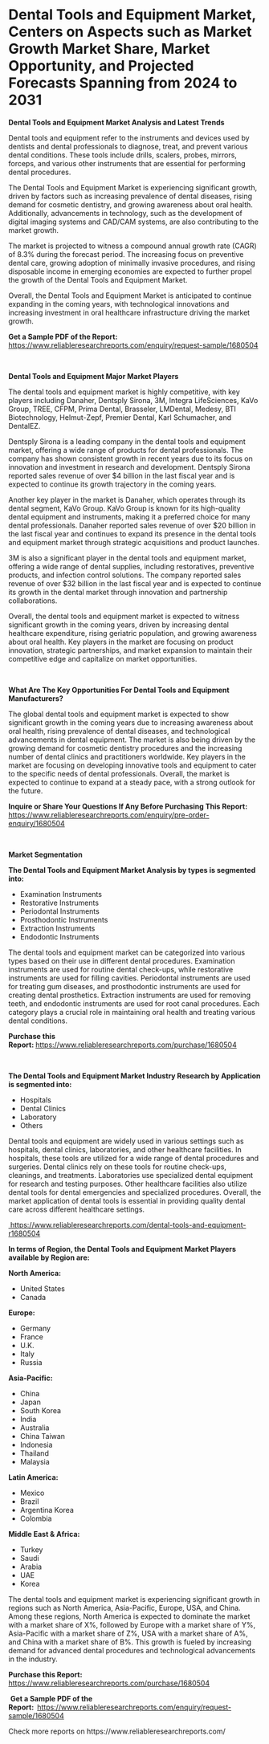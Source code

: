 <p><h1>Dental Tools and Equipment Market, Centers on Aspects such as Market Growth Market Share, Market Opportunity, and Projected Forecasts Spanning from 2024 to 2031</h1></p><p><strong>Dental Tools and Equipment Market Analysis and Latest Trends</strong></p>
<p><p>Dental tools and equipment refer to the instruments and devices used by dentists and dental professionals to diagnose, treat, and prevent various dental conditions. These tools include drills, scalers, probes, mirrors, forceps, and various other instruments that are essential for performing dental procedures.</p><p>The Dental Tools and Equipment Market is experiencing significant growth, driven by factors such as increasing prevalence of dental diseases, rising demand for cosmetic dentistry, and growing awareness about oral health. Additionally, advancements in technology, such as the development of digital imaging systems and CAD/CAM systems, are also contributing to the market growth.</p><p>The market is projected to witness a compound annual growth rate (CAGR) of 8.3% during the forecast period. The increasing focus on preventive dental care, growing adoption of minimally invasive procedures, and rising disposable income in emerging economies are expected to further propel the growth of the Dental Tools and Equipment Market.</p><p>Overall, the Dental Tools and Equipment Market is anticipated to continue expanding in the coming years, with technological innovations and increasing investment in oral healthcare infrastructure driving the market growth.</p></p>
<p><strong>Get a Sample PDF of the Report:&nbsp;</strong> <a href="https://www.reliableresearchreports.com/enquiry/request-sample/1680504">https://www.reliableresearchreports.com/enquiry/request-sample/1680504</a></p>
<p>&nbsp;</p>
<p><strong>Dental Tools and Equipment Major Market Players</strong></p>
<p><p>The dental tools and equipment market is highly competitive, with key players including Danaher, Dentsply Sirona, 3M, Integra LifeSciences, KaVo Group, TREE, CFPM, Prima Dental, Brasseler, LMDental, Medesy, BTI Biotechnology, Helmut-Zepf, Premier Dental, Karl Schumacher, and DentalEZ.</p><p>Dentsply Sirona is a leading company in the dental tools and equipment market, offering a wide range of products for dental professionals. The company has shown consistent growth in recent years due to its focus on innovation and investment in research and development. Dentsply Sirona reported sales revenue of over $4 billion in the last fiscal year and is expected to continue its growth trajectory in the coming years.</p><p>Another key player in the market is Danaher, which operates through its dental segment, KaVo Group. KaVo Group is known for its high-quality dental equipment and instruments, making it a preferred choice for many dental professionals. Danaher reported sales revenue of over $20 billion in the last fiscal year and continues to expand its presence in the dental tools and equipment market through strategic acquisitions and product launches.</p><p>3M is also a significant player in the dental tools and equipment market, offering a wide range of dental supplies, including restoratives, preventive products, and infection control solutions. The company reported sales revenue of over $32 billion in the last fiscal year and is expected to continue its growth in the dental market through innovation and partnership collaborations.</p><p>Overall, the dental tools and equipment market is expected to witness significant growth in the coming years, driven by increasing dental healthcare expenditure, rising geriatric population, and growing awareness about oral health. Key players in the market are focusing on product innovation, strategic partnerships, and market expansion to maintain their competitive edge and capitalize on market opportunities.</p></p>
<p>&nbsp;</p>
<p><strong>What Are The Key Opportunities For Dental Tools and Equipment Manufacturers?</strong></p>
<p><p>The global dental tools and equipment market is expected to show significant growth in the coming years due to increasing awareness about oral health, rising prevalence of dental diseases, and technological advancements in dental equipment. The market is also being driven by the growing demand for cosmetic dentistry procedures and the increasing number of dental clinics and practitioners worldwide. Key players in the market are focusing on developing innovative tools and equipment to cater to the specific needs of dental professionals. Overall, the market is expected to continue to expand at a steady pace, with a strong outlook for the future.</p></p>
<p><strong>Inquire or Share Your Questions If Any Before Purchasing This Report:</strong> <a href="https://www.reliableresearchreports.com/enquiry/pre-order-enquiry/1680504">https://www.reliableresearchreports.com/enquiry/pre-order-enquiry/1680504</a></p>
<p>&nbsp;</p>
<p><strong>Market Segmentation</strong></p>
<p><strong>The Dental Tools and Equipment Market Analysis by types is segmented into:</strong></p>
<p><ul><li>Examination Instruments</li><li>Restorative Instruments</li><li>Periodontal Instruments</li><li>Prosthodontic Instruments</li><li>Extraction Instruments</li><li>Endodontic Instruments</li></ul></p>
<p><p>The dental tools and equipment market can be categorized into various types based on their use in different dental procedures. Examination instruments are used for routine dental check-ups, while restorative instruments are used for filling cavities. Periodontal instruments are used for treating gum diseases, and prosthodontic instruments are used for creating dental prosthetics. Extraction instruments are used for removing teeth, and endodontic instruments are used for root canal procedures. Each category plays a crucial role in maintaining oral health and treating various dental conditions.</p></p>
<p><strong>Purchase this Report:&nbsp;</strong><a href="https://www.reliableresearchreports.com/purchase/1680504">https://www.reliableresearchreports.com/purchase/1680504</a></p>
<p>&nbsp;</p>
<p><strong>The Dental Tools and Equipment Market Industry Research by Application is segmented into:</strong></p>
<p><ul><li>Hospitals</li><li>Dental Clinics</li><li>Laboratory</li><li>Others</li></ul></p>
<p><p>Dental tools and equipment are widely used in various settings such as hospitals, dental clinics, laboratories, and other healthcare facilities. In hospitals, these tools are utilized for a wide range of dental procedures and surgeries. Dental clinics rely on these tools for routine check-ups, cleanings, and treatments. Laboratories use specialized dental equipment for research and testing purposes. Other healthcare facilities also utilize dental tools for dental emergencies and specialized procedures. Overall, the market application of dental tools is essential in providing quality dental care across different healthcare settings.</p></p>
<p><a href="https://www.reliableresearchreports.com/dental-tools-and-equipment-r1680504">&nbsp;https://www.reliableresearchreports.com/dental-tools-and-equipment-r1680504</a></p>
<p><strong>In terms of Region, the Dental Tools and Equipment Market Players available by Region are:</strong></p>
<p>
    <p> <strong> North America: </strong>
        <ul>
            <li>United States</li>
            <li>Canada</li>
        </ul>
        </p> 
    <p> <strong> Europe: </strong>
        <ul>
            <li>Germany</li>
            <li>France</li>
            <li>U.K.</li>
            <li>Italy</li>
            <li>Russia</li>
        </ul>
        </p> 
    <p> <strong> Asia-Pacific: </strong>
        <ul>
            <li>China</li>
            <li>Japan</li>
            <li>South Korea</li>
            <li>India</li>
            <li>Australia</li>
            <li>China Taiwan</li>
            <li>Indonesia</li>
            <li>Thailand</li>
            <li>Malaysia</li>
        </ul>
        </p> 
    <p> <strong> Latin America: </strong>
        <ul>
            <li>Mexico</li>
            <li>Brazil</li>
            <li>Argentina Korea</li>
            <li>Colombia</li>
        </ul>
        </p> 
    <p> <strong> Middle East & Africa: </strong>
        <ul>
            <li>Turkey</li>
            <li>Saudi</li>
            <li>Arabia</li>
            <li>UAE</li>
            <li>Korea</li>
        </ul>
    </p>
    </p>
<p><p>The dental tools and equipment market is experiencing significant growth in regions such as North America, Asia-Pacific, Europe, USA, and China. Among these regions, North America is expected to dominate the market with a market share of X%, followed by Europe with a market share of Y%, Asia-Pacific with a market share of Z%, USA with a market share of A%, and China with a market share of B%. This growth is fueled by increasing demand for advanced dental procedures and technological advancements in the industry.</p></p>
<p><strong>Purchase this Report: </strong><a href="https://www.reliableresearchreports.com/purchase/1680504">https://www.reliableresearchreports.com/purchase/1680504</a></p>
<p>&nbsp;<strong>Get a Sample PDF of the Report:&nbsp;&nbsp;</strong><a href="https://www.reliableresearchreports.com/enquiry/request-sample/1680504">https://www.reliableresearchreports.com/enquiry/request-sample/1680504</a></p>
<p><strong></strong></p>
<p>Check more reports on https://www.reliableresearchreports.com/</p>